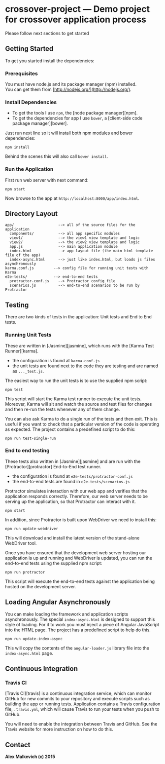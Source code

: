 # crossover-project — Demo project for crossover application process

Please follow next sections to get started


## Getting Started

To get you started install the dependencies:

### Prerequisites

You must have node.js and its package manager (npm) installed.  
You can get them from [http://nodejs.org/](http://nodejs.org/).

### Install Dependencies

* To get the tools I use `npm`, the [node package manager][npm].
* To get the dependencies for app I use `bower`, a [client-side code package manager][bower].

Just run next line so it will install both npm modules and bower dependencies:

```
npm install
```

Behind the scenes this will also call `bower install`.

### Run the Application

First run web server with next command:

```
npm start
```

Now browse to the app at `http://localhost:8000/app/index.html`.



## Directory Layout

```
app/                    --> all of the source files for the application
  components/           --> all app specific modules
  view1/                --> the view1 view template and logic
  view2/                --> the view2 view template and logic
  app.js                --> main application module
  index.html            --> app layout file (the main html template file of the app)
  index-async.html      --> just like index.html, but loads js files asynchronously
karma.conf.js         --> config file for running unit tests with Karma
e2e-tests/            --> end-to-end tests
  protractor-conf.js    --> Protractor config file
  scenarios.js          --> end-to-end scenarios to be run by Protractor
```

## Testing

There are two kinds of tests in the application: Unit tests and End to End tests.

### Running Unit Tests

These are written in [Jasmine][jasmine], which runs with the [Karma Test Runner][karma].

* the configuration is found at `karma.conf.js`
* the unit tests are found next to the code they are testing and are named as `..._test.js`.

The easiest way to run the unit tests is to use the supplied npm script:

```
npm test
```

This script will start the Karma test runner to execute the unit tests. Moreover, Karma will sit and
watch the source and test files for changes and then re-run the tests whenever any of them change.

You can also ask Karma to do a single run of the tests and then exit.  This is useful if you want to
check that a particular version of the code is operating as expected.  The project contains a
predefined script to do this:

```
npm run test-single-run
```


### End to end testing

These tests also written in [Jasmine][jasmine] and are run with the [Protractor][protractor] End-to-End test runner.

* the configuration is found at `e2e-tests/protractor-conf.js`
* the end-to-end tests are found in `e2e-tests/scenarios.js`

Protractor simulates interaction with our web app and verifies that the application responds
correctly. Therefore, our web server needs to be serving up the application, so that Protractor
can interact with it.

```
npm start
```

In addition, since Protractor is built upon WebDriver we need to install this:

```
npm run update-webdriver
```

This will download and install the latest version of the stand-alone WebDriver tool.

Once you have ensured that the development web server hosting our application is up and running
and WebDriver is updated, you can run the end-to-end tests using the supplied npm script:

```
npm run protractor
```

This script will execute the end-to-end tests against the application being hosted on the
development server.


## Loading Angular Asynchronously

You can make loading the framework and application scripts asynchronously.  The
special `index-async.html` is designed to support this style of loading.  For it to work you must
inject a piece of Angular JavaScript into the HTML page.  The project has a predefined script to help
do this.

```
npm run update-index-async
```

This will copy the contents of the `angular-loader.js` library file into the `index-async.html` page.


## Continuous Integration

### Travis CI

[Travis CI][travis] is a continuous integration service, which can monitor GitHub for new commits
to your repository and execute scripts such as building the app or running tests. Application
contains a Travis configuration file, `.travis.yml`, which will cause Travis to run your
tests when you push to GitHub.

You will need to enable the integration between Travis and GitHub. See the Travis website for more
instruction on how to do this.


## Contact

**Alex Malkevich (c) 2015**
